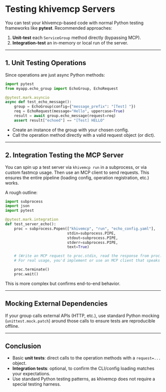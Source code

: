 # Testing khivemcp Servers

You can test your khivemcp-based code with normal Python testing frameworks like
**pytest**. Recommended approaches:

1. **Unit-test** each `ServiceGroup` method directly (bypassing MCP).
2. **Integration-test** an in-memory or local run of the server.

---

## 1. Unit Testing Operations

Since operations are just async Python methods:

```python
import pytest
from myapp.echo_group import EchoGroup, EchoRequest

@pytest.mark.asyncio
async def test_echo_message():
    group = EchoGroup(config={"message_prefix": "[Test] "})
    req = EchoRequest(message="Hello", uppercase=True)
    result = await group.echo_message(request=req)
    assert result["echoed"] == "[Test] HELLO"
```

- Create an instance of the group with your chosen config.
- Call the operation method directly with a valid request object (or dict).

---

## 2. Integration Testing the MCP Server

You can spin up a test server via `khivemcp run` in a subprocess, or via custom
fastmcp usage. Then use an MCP client to send requests. This ensures the entire
pipeline (loading config, operation registration, etc.) works.

A rough outline:

```python
import subprocess
import json
import pytest

@pytest.mark.integration
def test_server_echo():
    proc = subprocess.Popen(["khivemcp", "run", "echo_config.yaml"],
                            stdin=subprocess.PIPE,
                            stdout=subprocess.PIPE,
                            stderr=subprocess.PIPE,
                            text=True)

    # (Write an MCP request to proc.stdin, read the response from proc.stdout)
    # For real usage, you'd implement or use an MCP client that speaks stdio.

    proc.terminate()
    proc.wait()
```

This is more complex but confirms end-to-end behavior.

---

## Mocking External Dependencies

If your group calls external APIs (HTTP, etc.), use standard Python mocking
(`unittest.mock.patch`) around those calls to ensure tests are reproducible
offline.

---

## Conclusion

- Basic **unit tests**: direct calls to the operation methods with a
  `request=...` object.
- **Integration tests**: optional, to confirm the CLI/config loading matches
  your expectations.
- Use standard Python testing patterns, as khivemcp does not require a special
  testing harness.
